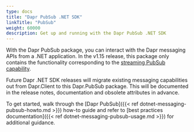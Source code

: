 ```yaml
---
type: docs
title: "Dapr PubSub .NET SDK"
linkTitle: "PubSub"
weight: 60000
description: Get up and running with the Dapr PubSub .NET SDK
---
```


With the Dapr PubSub package, you can interact with the Dapr messaging APIs from a .NET application. In the
v1.15 release, this package only contains the functionality corresponding to the 
[streaming PubSub capability](https://docs.dapr.io/developing-applications/building-blocks/pubsub/howto-publish-subscribe/#subscribe-to-topics).

Future Dapr .NET SDK releases will migrate existing messaging capabilities out from Dapr.Client to this 
Dapr.PubSub package. This will be documented in the release notes, documentation and obsolete attributes in advance.

To get started, walk through the [Dapr PubSub]({{< ref dotnet-messaging-pubsub-howto.md >}}) how-to guide and
refer to [best practices documentation]({{< ref dotnet-messaging-pubsub-usage.md >}}) for additional guidance.